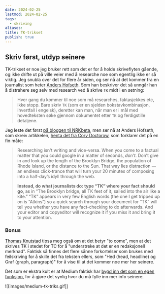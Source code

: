 ```yaml
---
date: 2024-02-25
lastmod: 2024-02-25
tags:
  - skriving
aliases: 
title: TK-trikset
publish: true
---
```


## Skriv først, utdyp seinere

TK-trikset er noe jeg bruker rett som det er for å holde skriveflyten gående, og ikke drifte ut på ville veier med å researche noe som egentlig ikke er så viktig. Jeg snubla over det for flere år siden, og ser nå at det kommer fra en journalist som heter [Anders Hofseth](https://nrkbeta.no/author/andorand-2-2-2-2-2-2-2-2-2-2-2-2-2-2-2-2-2-2-2-2-2/). Som han beskriver det så unngår han å distrahere seg selv med research ved å skrive `TK` midt i en setning:

> Hver gang du kommer til noe som må researches, faktasjekkes etc, ikke stopp. Bare skriv `TK` (som er en sjelden bokstavkombinasjon, ihvertfall i engelsk), deretter kan man, når man er i mål med hovedteksten søke gjennom dokumentet etter `TK` og ferdigstille detaljene.

Jeg leste det først [på bloggen til NRKbeta](https://nrkbeta.no/2011/03/19/aldri-mer-distrahert/), men ser nå at Anders Hofseth, som skreiv artikkelen, [henta det fra Cory Doctorow](http://www.locusmag.com/Features/2009/01/cory-doctorow-writing-in-age-of.html), som forklarer det på en fin måte:

> Researching isn't writing and vice-versa. When you come to a factual matter that you could google in a matter of seconds, _don’t_. Don’t give in and look up the length of the Brooklyn Bridge, the population of Rhode Island, or the distance to the Sun. That way lies distraction — an endless click-trance that will turn your 20 minutes of composing into a half-day’s idyll through the web.  
> 
> **Instead, do what journalists do: type “TK” where your fact should go**, as in “The Brooklyn bridge, all TK feet of it, sailed into the air like a kite.” “TK” appears in very few English words (the one I get tripped up on is “Atkins”) so a quick search through your document for “TK” will tell you whether you have any fact-checking to do afterwards. And your editor and copyeditor will recognize it if you miss it and bring it to your attention.

### Bonus

[Thomas Knutstad](https://www.linkedin.com/in/thomasknutstad/) tipsa meg også om at det betyr "to come", men at det skrives TK i stedet for TC for å "understreke at det er en redaksjonell merknad". Faktisk så finnes det flere sånne forkortelser som brukes med feilskriving for å skille det fra teksten ellers, som "Hed (head, headline) og Graf (graph, paragraph)" for å vise til at det kommer noe mer her seinere.

Det som er ekstra kult er at Medium faktisk har [bygd inn det som en egen funksjon](https://medium.com/blogging-guide/tk-notes-mediums-little-known-feature-used-when-editing-articles-f94a0c0f419d), for å gjøre det synlig hvor du må fylle inn mer info seinere.

![[images/medium-tk-triks.gif]]
